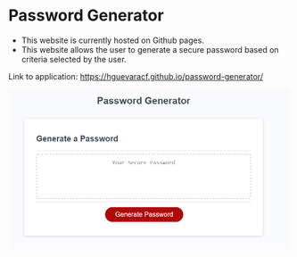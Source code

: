 # Password Generator
- This website is currently hosted on Github pages.
- This website allows the user to generate a secure password based on criteria selected by the user.
  
Link to application: https://hguevaracf.github.io/password-generator/

![link](Assets/img/password-generator.png)